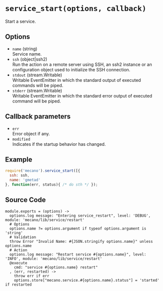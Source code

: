 
# `service_start(options, callback)`

Start a service.

## Options

*   `name` (string)   
    Service name.   
*   `ssh` (object|ssh2)   
    Run the action on a remote server using SSH, an ssh2 instance or an
    configuration object used to initialize the SSH connection.   
*   `stdout` (stream.Writable)   
    Writable EventEmitter in which the standard output of executed commands will
    be piped.   
*   `stderr` (stream.Writable)   
    Writable EventEmitter in which the standard error output of executed command
    will be piped.   

## Callback parameters

*   `err`   
    Error object if any.   
*   `modified`   
    Indicates if the startup behavior has changed.   

## Example

```js
require('mecano').service_start([{
  ssh: ssh,
  name: 'gmetad'
}, function(err, status){ /* do sth */ });
```

## Source Code

    module.exports = (options) ->
      options.log message: "Entering service_restart", level: 'DEBUG', module: 'mecano/lib/service/restart'
      # Options
      options.name ?= options.argument if typeof options.argument is 'string'
      # Validation
      throw Error "Invalid Name: #{JSON.stringify options.name}" unless options.name
      # Action
      options.log message: "Restart service #{options.name}", level: 'INFO', module: 'mecano/lib/service/restart'
      @execute
        cmd: "service #{options.name} restart"
      , (err, restarted) ->
        throw err if err
        options.store["mecano.service.#{options.name}.status"] = 'started' if restarted
